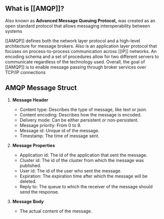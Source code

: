## What is [[AMQP]]?

Also known as **Advanced Message Queuing Protocol,** was created as an open standard protocol that allows messaging interoperability between systems

[[AMQP]] defines both the network layer protocol and a high-level architecture for message brokers. Also is an application layer protocol that focuses on process-to-process communication across [[IP]] networks. An encoding schema and a set of procedures allow for two different servers to communicate regardless of the technology used. Overall, the goal of [[AMQP]] is to enable message passing through broker services over TCP/IP connections

## AMQP Message Struct

1. **Message Header**
   - Content type: Describes the type of message, like text or json.
   - Content encoding: Describes how the message is encoded.
   - Delivery mode: Can be either persistent or non-persistent.
   - Message priority: From 0 to 9.
   - Message id: Unique id of the message.
   - Timestamp: The time of message sent.

2. **Message Properties**
   - Application id: The id of the application that sent the message.
   - Cluster id: The id of the cluster from which the message was published.
   - User id: The id of the user who sent the message.
   - Expiration: The expiration time after which the message will be deleted.
   - Reply to: The queue to which the receiver of the message should send the response.

3. **Message Body**
   - The actual content of the message.
